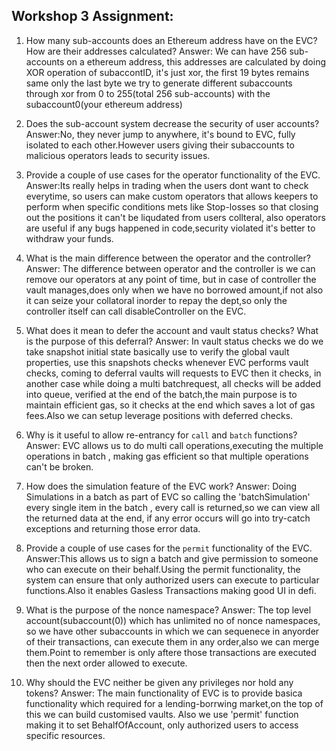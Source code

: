 ## Workshop 3 Assignment:

1. How many sub-accounts does an Ethereum address have on the EVC? How are their addresses calculated?
Answer: We can have 256 sub-accounts on a ethereum address, this addresses are calculated by doing XOR operation of subaccontID, it's just xor, the first 19 bytes remains same only the last byte we try to generate different subaccounts through xor from 0 to 255(total 256 sub-accounts) with the subaccount0(your ethereum address)

1. Does the sub-account system decrease the security of user accounts?
Answer:No, they never jump to anywhere, it's bound to EVC, fully isolated to each other.However users giving their subaccounts to malicious operators leads to security issues.

1. Provide a couple of use cases for the operator functionality of the EVC.
Answer:Its really helps in trading when the users dont want to check everytime, so users can make custom operators that allows keepers to  perform when specific conditions mets like Stop-losses so that closing out the positions it can't be liqudated from users collteral, also operators are useful if any bugs happened in code,security violated it's better to withdraw your funds.


1. What is the main difference between the operator and the controller?
Answer: The difference between operator and the controller is we can remove our operators at any point of time, but in case of controller the vault manages,does only when we have no borrowed amount,if not also it can seize your collatoral inorder to repay the dept,so only the controller itself can call disableController on the EVC.

1. What does it mean to defer the account and vault status checks? What is the purpose of this deferral?
Answer: In vault status checks we do we take snapshot initial state basically use to verify the global vault properties, use this snapshots checks whenever EVC performs vault checks, coming to deferral vaults will requests to EVC then it checks, in another case while doing a multi batchrequest, all checks will be added into queue, verified at the end of the batch,the main purpose is to maintain efficient gas, so it checks at the end which saves a lot of gas fees.Also we can setup leverage positions with deferred checks.


1. Why is it useful to allow re-entrancy for `call` and `batch` functions?
Answer: EVC allows us to do multi call operations,executing the  multiple operations in batch , making gas efficient so that multiple operations can't be broken.


1. How does the simulation feature of the EVC work?
Answer: Doing Simulations in a batch as part of EVC so calling the  'batchSimulation' every single item in the batch , every call is returned,so we can view all the returned data at the end, if any error occurs will go into try-catch exceptions and returning those error data.

1. Provide a couple of use cases for the `permit` functionality of the EVC.
Answer:This allows us to sign a batch and give permission to someone who can execute on their behalf.Using the permit functionality, the system can ensure that only authorized users can execute to particular functions.Also it enables Gasless Transactions making good UI in defi.

1. What is the purpose of the nonce namespace?
Answer: The top level account(subaccount(0)) which has unlimited no of nonce namespaces, so we have other subaccounts in which we can sequenece in anyorder of their transactions, can execute them in any order,also we can merge them.Point to remember is only aftere those transactions are executed then the next order allowed to execute.

1. Why should the EVC neither be given any privileges nor hold any tokens?
Answer: The main functionality of EVC is to provide basica functionality which required for a lending-borrwing market,on the top of this we can build customised vaults. Also we use 'permit' function making it to set BehalfOfAccount, only authorized users to access specific resources.